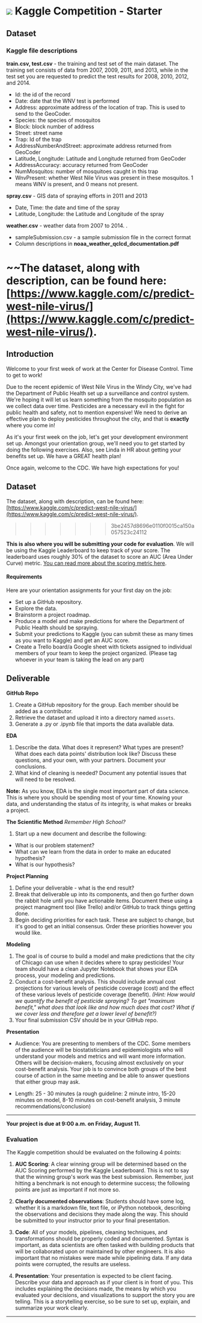 # ![](https://ga-dash.s3.amazonaws.com/production/assets/logo-9f88ae6c9c3871690e33280fcf557f33.png) Kaggle Competition - Starter

## Dataset

### Kaggle file descriptions

__train.csv, test.csv__ - the training and test set of the main dataset. The training set consists of data from 2007, 2009, 2011, and 2013, while in the test set you are requested to predict the test results for 2008, 2010, 2012, and 2014.
 - Id: the id of the record
 - Date: date that the WNV test is performed
 - Address: approximate address of the location of trap. This is used to send to the GeoCoder. 
 - Species: the species of mosquitos
 - Block: block number of address
 - Street: street name
 - Trap: Id of the trap
 - AddressNumberAndStreet: approximate address returned from GeoCoder
 - Latitude, Longitude: Latitude and Longitude returned from GeoCoder
 - AddressAccuracy: accuracy returned from GeoCoder
 - NumMosquitos: number of mosquitoes caught in this trap
 - WnvPresent: whether West Nile Virus was present in these mosquitos. 1 means WNV is present, and 0 means not present. 

__spray.csv__ - GIS data of spraying efforts in 2011 and 2013
 - Date, Time: the date and time of the spray
 - Latitude, Longitude: the Latitude and Longitude of the spray

__weather.csv__ - weather data from 2007 to 2014. . 
 - sampleSubmission.csv - a sample submission file in the correct format
 - Column descriptions in __noaa_weather_qclcd_documentation.pdf__

~~The dataset, along with description, can be found here: [https://www.kaggle.com/c/predict-west-nile-virus/](https://www.kaggle.com/c/predict-west-nile-virus/).
=======
## Introduction

Welcome to your first week of work at the Center for Disease Control. Time to get to work!

Due to the recent epidemic of West Nile Virus in the Windy City, we've had the Department of Public Health set up a surveillance and control system. We're hoping it will let us learn something from the mosquito population as we collect data over time. Pesticides are a necessary evil in the fight for public health and safety, not to mention expensive! We need to derive an effective plan to deploy pesticides throughout the city, and that is **exactly** where you come in!

As it's your first week on the job, let's get your development environment set up. Amongst your orientation group, we'll need you to get started by doing the following exercises. Also, see Linda in HR about getting your benefits set up. We have a GREAT health plan!

Once again, welcome to the CDC. We have high expectations for you!

## Dataset

The dataset, along with description, can be found here: [https://www.kaggle.com/c/predict-west-nile-virus/](https://www.kaggle.com/c/predict-west-nile-virus/).
>>>>>>> 3be2457d8696e0110f0015ca150a057523c24112

**This is also where you will be submitting your code for evaluation**. We will be using the Kaggle Leaderboard to keep track of your score. The leaderboard uses roughly 30% of the dataset to score an AUC (Area Under Curve) metric. [You can read more about the scoring metric here](https://www.kaggle.com/wiki/AreaUnderCurve).


#### Requirements

Here are your orientation assignments for your first day on the job:
- Set up a GitHub repository.
- Explore the data.
- Brainstorm a project roadmap.
- Produce a model and make predictions for where the Department of Public Health should be spraying.
- Submit your predictions to Kaggle (you can submit these as many times as you want to Kaggle) and get an AUC score.
- Create a Trello board/a Google sheet with tickets assigned to individual members of your team to keep the project organized. (Please tag whoever in your team is taking the lead on any part)

## Deliverable

**GitHub Repo**

1. Create a GitHub repository for the group. Each member should be added as a contributor.
2. Retrieve the dataset and upload it into a directory named `assets`.
3. Generate a .py or .ipynb file that imports the data available data.

**EDA**

1. Describe the data. What does it represent? What types are present? What does each data points' distribution look like? Discuss these questions, and your own, with your partners. Document your conclusions.
2. What kind of cleaning is needed? Document any potential issues that will need to be resolved.

**Note:** As you know, EDA is the single most important part of data science. This is where you should be spending most of your time. Knowing your data, and understanding the status of its integrity, is what makes or breaks a project.

**The Scientific Method**
_Remember High School?_

1. Start up a new document and describe the following:
  * What is our problem statement?
  * What can we learn from the data in order to make an educated hypothesis?
  * What is our hypothesis?

**Project Planning**

1. Define your deliverable - what is the end result?
2. Break that deliverable up into its components, and then go further down the rabbit hole until you have actionable items. Document these using a project managment tool (like Trello) and/or GitHub to track things getting done.
3. Begin deciding priorities for each task. These are subject to change, but it's good to get an initial consensus. Order these priorities however you would like.

**Modeling**

1. The goal is of course to build a model and make predictions that the city of Chicago can use when it decides where to spray pesticides! Your team should have a clean Jupyter Notebook that shows your EDA process, your modeling and predictions.
2. Conduct a cost-benefit analysis. This should include annual cost projections for various levels of pesticide coverage (cost) and the effect of these various levels of pesticide coverage (benefit). *(Hint: How would we quantify the benefit of pesticide spraying? To get "maximum benefit," what does that look like and how much does that cost? What if we cover less and therefore get a lower level of benefit?)*
3. Your final submission CSV should be in your GitHub repo.

**Presentation**
* Audience: You are presenting to members of the CDC. Some members of the audience will be biostatisticians and epidemiologists who will understand your models and metrics and will want more information. Others will be decision-makers, focusing almost exclusively on your cost-benefit analysis. Your job is to convince both groups of the best course of action in the same meeting and be able to answer questions that either group may ask.

* Length: 25 - 30 minutes (a rough guideline: 2 minute intro, 15-20 minutes on model, 8-10 minutes on cost-benefit analysis, 3 minute recommendations/conclusion)

---

**Your project is due at 9:00 a.m. on Friday, August 11.**

### **Evaluation**

The Kaggle competition should be evaluated on the following 4 points:

1. **AUC Scoring**: A clear winning group will be determined based on the AUC Scoring performed by the Kaggle Leaderboard. This is not to say that the winning group's work was the best submission. Remember, just hitting a benchmark is not enough to determine success; the following points are just as important if not more so.

2. **Clearly documented observations**: Students should have some log, whether it is a markdown file, text file, or iPython notebook, describing the observations and decisions they made along the way. This should be submitted to your instructor prior to your final presentation.

3. **Code**: All of your models, pipelines, cleaning techniques, and transformations should be properly coded and documented. Syntax is important, as data scientists are often tasked with building products that will be collaborated upon or maintained by other engineers. It is also important that no mistakes were made while pipelining data. If any data points were corrupted, the results are useless.

4. **Presentation**: Your presentation is expected to be client facing. Describe your data and approach as if your client is in front of you. This includes explaining the decisions made, the means by which you evaluated your decisions, and visualizations to support the story you are telling. This is a storytelling exercise, so be sure to set up, explain, and summarize your work clearly.

---
